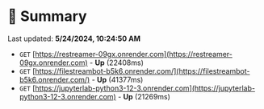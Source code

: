 # 📖 Summary
Last updated: **5/24/2024, 10:24:50 AM**

- `GET` [https://restreamer-09gx.onrender.com](https://restreamer-09gx.onrender.com) - **Up** (22408ms)
- `GET` [https://filestreambot-b5k6.onrender.com/](https://filestreambot-b5k6.onrender.com/) - **Up** (41377ms)
- `GET` [https://jupyterlab-python3-12-3.onrender.com](https://jupyterlab-python3-12-3.onrender.com) - **Up** (21269ms)
